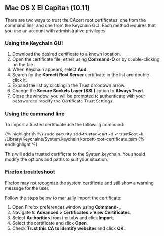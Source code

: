 ## Mac OS X El Capitan (10.11)

There are two ways to trust the CAcert root certificates: one from the command line, and one from the Keychain GUI. Each method requires that you use an account with administrative privileges.

### Using the Keychain GUI

1. Download the desired certificate to a known location.
1. Open the certificate file, either using **Command-O** or by double-clicking on the file.
1. When Keychain appears, select **Add**.
1. Search for the **Korcett Root Server** certificate in the list and double-click it.
1. Expand the list by clicking in the Trust dropdown arrow.
1. Change the **Secure Sockets Layer (SSL)** option to **Always Trust**.
1. Close the window, you will be prompted to authenticate with your password to modify the Certificate Trust Settings.

### Using the command line

To import a trusted certificate use the following command:

{% highlight sh %}
sudo security add-trusted-cert -d -r trustRoot -k /Library/Keychains/System.keychain korcett-root-certificate.pem
{% endhighlight %}

This will add a trusted certificate to the System.keychain. You should modify the options and paths to suit your situation.

### Firefox troubleshoot

Firefox may not recognize the system certificate and still show a warning message for the user.

Follow the steps below to manually import the certificate:

1. Open Firefox preferences window using **Command-,**.
1. Navigate to **Advanced > Certificates > View Certificates**.
1. Select **Authorities** from the tabs and click **Import**.
1. Select the certificate and click **Open**.
1. Check **Trust this CA to identify websites** and click **OK**.
